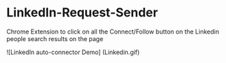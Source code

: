 # LinkedIn-Request-Sender
Chrome Extension to click on all the Connect/Follow button on the Linkedin people search results on the page


![LinkedIn auto-connector Demo] (Linkedin.gif)
